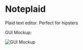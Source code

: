Noteplaid
=========

Plaid text editor. Perfect for hipsters

GUI Mockup:

![GUI Mockup](http://i.imgur.com/5cZsTAH.png)
